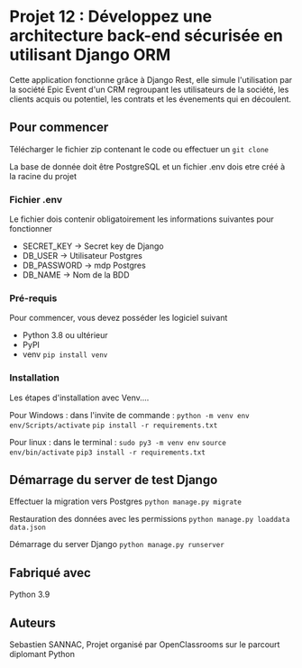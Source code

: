 # Projet 12 : Développez une architecture back-end sécurisée en utilisant Django ORM

Cette application fonctionne grâce à Django Rest, elle simule l'utilisation par la société Epic Event d'un CRM regroupant
les utilisateurs de la société, les clients acquis ou potentiel, les contrats et les évenements qui en découlent.

## Pour commencer

Télécharger le fichier zip contenant le code ou effectuer un ``git clone``

La base de donnée doit être PostgreSQL et un fichier .env dois etre créé à la racine du projet

### Fichier .env

Le fichier dois contenir obligatoirement les informations suivantes pour fonctionner

- SECRET_KEY  -> Secret key de Django
- DB_USER   -> Utilisateur Postgres
- DB_PASSWORD   -> mdp Postgres
- DB_NAME   -> Nom de la BDD

### Pré-requis

Pour commencer, vous devez posséder les logiciel suivant

- Python 3.8 ou ultérieur 
- PyPI
- venv  ``pip install venv``

### Installation

Les étapes d'installation avec Venv....

Pour Windows :
   dans l'invite de commande : ``python -m venv env``  ``env/Scripts/activate``  ``pip install -r requirements.txt``   

Pour linux :
   dans le terminal : ``sudo py3 -m venv env``  ``source env/bin/activate``  ``pip3 install -r requirements.txt``


## Démarrage du server de test Django

Effectuer la migration vers Postgres
``python manage.py migrate``

Restauration des données avec les permissions
``python manage.py loaddata data.json``

Démarrage du server Django
``python manage.py runserver``

## Fabriqué avec

Python 3.9
	
## Auteurs

Sebastien SANNAC, Projet organisé par OpenClassrooms sur le parcourt diplomant Python
